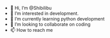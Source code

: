 - 👋 Hi, I’m @Shibilibu
- 👀 I’m interested in development.
- 🌱 I’m currently learning python development 
- 💞️ I’m looking to collaborate on coding 
- 📫 How to reach me 

<!---
Shibilibu/Shibilibu is a ✨ special ✨ repository because its `README.md` (this file) appears on your GitHub profile.
You can click the Preview link to take a look at your changes.
--->
